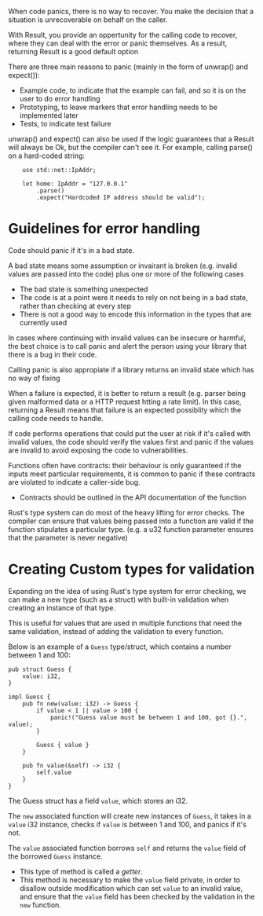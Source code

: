 When code panics, there is no way to recover. You make the decision that a situation is unrecoverable on behalf on the caller.

With Result, you provide an oppertunity for the calling code to recover, where they can deal with the error or panic themselves. As a result, returning Result is a good default option

There are three main reasons to panic (mainly in the form of unwrap() and expect()):

- Example code, to indicate that the example can fail, and so it is on the user to do error handling
- Prototyping, to leave markers that error handling needs to be implemented later
- Tests, to indicate test failure

unwrap() and expect() can also be used if the logic guarantees that a Result will always be Ok, but the compiler can't see it. For example, calling parse() on a hard-coded string:

```
    use std::net::IpAddr;

    let home: IpAddr = "127.0.0.1"
        .parse()
        .expect("Hardcoded IP address should be valid");

```

# Guidelines for error handling

Code should panic if it's in a bad state.

A bad state means some assumption or invairant is broken (e.g. invalid values are passed into the code) plus one or more of the following cases

- The bad state is something unexpected
- The code is at a point were it needs to rely on not being in a bad state, rather than checking at every step
- There is not a good way to encode this information in the types that are currently used

In cases where continuing with invalid values can be insecure or harmful, the best choice is to call panic and alert the person using your library that there is a bug in their code.

Calling panic is also appropiate if a library returns an invalid state which has no way of fixing

When a failure is expected, it is better to return a result (e.g. parser being given malformed data or a HTTP request htting a rate limit). In this case, returning a Result means that failure is an expected possiblity which the calling code needs to handle.

If code performs operations that could put the user at risk if it's called with invalid values, the code should verify the values first and panic if the values are invalid to avoid exposing the code to vulnerabilities.

Functions often have contracts: their behaviour is only guaranteed if the inputs meet particular requirements, it is common to panic if these contracts are violated to indicate a caller-side bug.

- Contracts should be outlined in the API documentation of the function

Rust's type system can do most of the heavy lifting for error checks. The compiler can ensure that values being passed into a function are valid if the function stipulates a particular type. (e.g. a u32 function parameter ensures that the parameter is never negative)

# Creating Custom types for validation

Expanding on the idea of using Rust's type system for error checking, we can make a new type (such as a struct) with built-in validation when creating an instance of that type.

This is useful for values that are used in multiple functions that need the same validation, instead of adding the validation to every function.

Below is an example of a `Guess` type/struct, which contains a number between 1 and 100:

```
pub struct Guess {
    value: i32,
}

impl Guess {
    pub fn new(value: i32) -> Guess {
        if value < 1 || value > 100 {
            panic!("Guess value must be between 1 and 100, got {}.", value);
        }

        Guess { value }
    }

    pub fn value(&self) -> i32 {
        self.value
    }
}

```

The Guess struct has a field `value`, which stores an i32.

The `new` associated function will create new instances of `Guess`, it takes in a `value` i32 instance, checks if `value` is between 1 and 100, and panics if it's not.

The `value` associated function borrows `self` and returns the `value` field of the borrowed `Guess` instance.

- This type of method is called a _getter_.
- This method is necessary to make the `value` field private, in order to disallow outside modification which can set `value` to an invalid value, and ensure that the `value` field has been checked by the validation in the `new` function.
